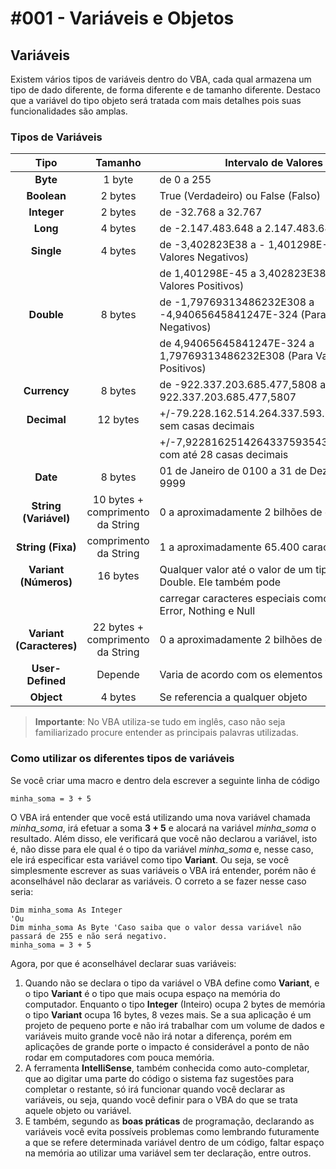 # #001 - Variáveis e Objetos

## Variáveis
Existem vários tipos de variáveis dentro do VBA, cada qual armazena um tipo de dado diferente, de forma diferente e de tamanho diferente. Destaco que a variável do tipo objeto será tratada com mais detalhes pois suas funcionalidades são amplas.

### Tipos de Variáveis
| Tipo | Tamanho | Intervalo de Valores |
| :---: | :---: | --- |
| **Byte** | 1 byte | de 0 a 255 |
| **Boolean** | 2 bytes | True (Verdadeiro) ou False (Falso) |
| **Integer** | 2 bytes | de -32.768 a 32.767 |
| **Long** | 4 bytes | de -2.147.483.648 a 2.147.483.647 |
| **Single** | 4 bytes | de -3,402823E38 a - 1,401298E-45 (Para Valores Negativos) |
||| de 1,401298E-45 a 3,402823E38 (Para Valores Positivos) |
| **Double** | 8 bytes | de -1,79769313486232E308 a -4,94065645841247E-324 (Para Valores Negativos) |
|||de 4,94065645841247E-324 a 1,79769313486232E308 (Para Valores Positivos) |
| **Currency** | 8 bytes | de -922.337.203.685.477,5808 a 922.337.203.685.477,5807 |
| **Decimal** | 12 bytes | +/-79.228.162.514.264.337.593.543.950.335 sem casas decimais |
||| +/-7,9228162514264337593543950335 com até 28 casas decimais |
| **Date** | 8 bytes | 01 de Janeiro de 0100 a 31 de Dezembro de 9999 |
| **String (Variável)** | 10 bytes + comprimento da String | 0 a aproximadamente 2 bilhões de caracteres |
| **String (Fixa)** | comprimento da String | 1 a aproximadamente 65.400 caracteres |
| **Variant (Números)** | 16 bytes | Qualquer valor até o valor de um tipo de dados Double. Ele também pode |
||| carregar caracteres especiais como Empty, Error, Nothing e Null |
| **Variant (Caracteres)** | 22 bytes + comprimento da String | 0 a aproximadamente 2 bilhões de caracteres |
| **User-Defined** | Depende | Varia de acordo com os elementos |
| **Object** | 4 bytes | Se referencia a qualquer objeto |

> **Importante**: No VBA utiliza-se tudo em inglês, caso não seja familiarizado procure entender as principais palavras utilizadas.

### Como utilizar os diferentes tipos de variáveis
Se você criar uma macro e dentro dela escrever a seguinte linha de código
```
minha_soma = 3 + 5
```
O VBA irá entender que você está utilizando uma nova variável chamada *minha_soma*, irá efetuar a soma **3 + 5** e alocará na variável *minha_soma* o resultado. Além disso, ele verificará que você não declarou a variável, isto é, não disse para ele qual é o tipo da variável *minha_soma* e, nesse caso, ele irá especificar esta variável como tipo **Variant**.
Ou seja, se você simplesmente escrever as suas variáveis o VBA irá entender, porém não é aconselhável não declarar as variáveis. O correto a se fazer nesse caso seria:
```
Dim minha_soma As Integer
'Ou
Dim minha_soma As Byte 'Caso saiba que o valor dessa variável não passará de 255 e não será negativo.
minha_soma = 3 + 5
```
Agora, por que é aconselhável declarar suas variáveis:
1. Quando não se declara o tipo da variável o VBA define como **Variant**, e o tipo **Variant** é o tipo que mais ocupa espaço na memória do computador. Enquanto o tipo **Integer** (Inteiro) ocupa 2 bytes de memória o tipo **Variant** ocupa 16 bytes, 8 vezes mais. Se a sua aplicação é um projeto de pequeno porte e não irá trabalhar com um volume de dados e variáveis muito grande você não irá notar a diferença, porém em aplicações de grande porte o impacto é considerável a ponto de não rodar em computadores com pouca memória.
2. A ferramenta **IntelliSense**, também conhecida como auto-completar, que ao digitar uma parte do código o sistema faz sugestões para completar o restante, só irá funcionar quando você declarar as variáveis, ou seja, quando você definir para o VBA do que se trata aquele objeto ou variável. 
3. E também, segundo as **boas práticas** de programação, declarando as variáveis você evita possíveis problemas como lembrando futuramente a que se refere determinada variável dentro de um código, faltar espaço na memória ao utilizar uma variável sem ter declaração, entre outros.
